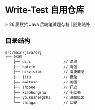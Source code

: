 # Write-Test 自用仓库

&gt; 26 届秋招 Java 后端笔试题存档 | 随刷随补

## 目录结构

```aiignore
src/main/java/org
├── exam
    ├── didi               // 滴滴
    ├── haixin             // 海信
    ├── hikvision          // 海康威视
    ├── jitu               // 极兔
    ├── meituan            // 美团
    ├── shopee             // 虾皮
    ├── xiaohongshu        // 小红书
    ├── youkushengshi      // 游酷盛世
    └── zhongan            // 众安              
```

